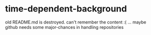 # time-dependent-background


old README.md is destroyed.
can't remember the content :(
... maybe github needs some major-chances in handling repositories
